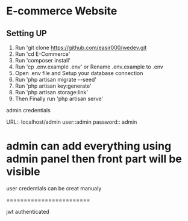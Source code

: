 # E-commerce Website

## Setting UP

1. Run 'git clone https://github.com/easir000/wedev.git
2. Run 'cd E-Commerce'
3. Run 'composer install'
4. Run 'cp .env.example .env' or Rename .env.example to .env
5. Open .env file and Setup your database connection
6. Run 'php artisan migrate --seed'
7. Run 'php artisan key:generate'
8. Run 'php artisan storage:link'
9. Then Finally run 'php artisan serve'


admin credentials

URL::  localhost/admin
user::admin 
password:: admin

admin can add everything using admin panel then front part will be visible 
============================================================


user credentials can be creat manualy 


========================

jwt authenticated 




